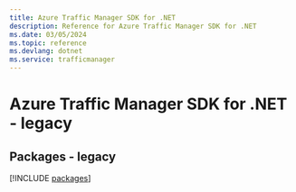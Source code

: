 ```yaml
---
title: Azure Traffic Manager SDK for .NET
description: Reference for Azure Traffic Manager SDK for .NET
ms.date: 03/05/2024
ms.topic: reference
ms.devlang: dotnet
ms.service: trafficmanager
---
```

# Azure Traffic Manager SDK for .NET - legacy
## Packages - legacy
[!INCLUDE [packages](traffic-manager-index.md)]